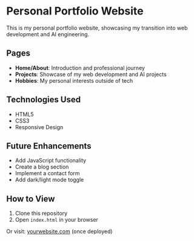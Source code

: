 # Personal Portfolio Website

This is my personal portfolio website, showcasing my transition into web development and AI engineering.

## Pages

- **Home/About**: Introduction and professional journey
- **Projects**: Showcase of my web development and AI projects
- **Hobbies**: My personal interests outside of tech

## Technologies Used

- HTML5
- CSS3
- Responsive Design

## Future Enhancements

- Add JavaScript functionality
- Create a blog section
- Implement a contact form
- Add dark/light mode toggle

## How to View

1. Clone this repository
2. Open `index.html` in your browser

Or visit: [yourwebsite.com](https://yourwebsite.com) (once deployed)